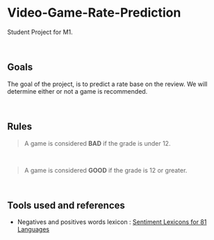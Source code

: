 # **Video-Game-Rate-Prediction**

Student Project for M1.

<br>

## **Goals**

The goal of the project, is to predict a rate base on the review. We will determine either or not a game is recommended.

<br>

## **Rules**

> A game is considered **BAD** if the grade is under 12.
<br>

> A game is considered **GOOD** if the grade is 12 or greater.

<br>

## **Tools used and references**

- Negatives and positives words lexicon : [Sentiment Lexicons for 81 Languages](https://www.kaggle.com/rtatman/sentiment-lexicons-for-81-languages) 


